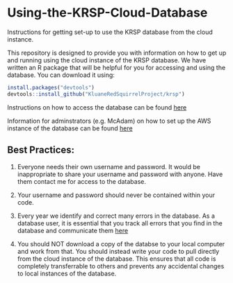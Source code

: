 # Using-the-KRSP-Cloud-Database
Instructions for getting set-up to use the KRSP database from the cloud instance.

This repository is designed to provide you with information on how to get up and running using the cloud instance of the KRSP database.
We have written an R package that will be helpful for you for accessing and using the database.  You can download it using:

```r
install.packages("devtools")
devtools::install_github("KluaneRedSquirrelProject/krsp")
```

Instructions on how to access the database can be found [here](https://github.com/KluaneRedSquirrelProject/Using-the-KRSP-Cloud-Database/blob/master/Connecting%20to%20KRSP.md)

Information for adminstrators (e.g. McAdam) on how to set up the AWS instance of the database can be found [here](https://github.com/KluaneRedSquirrelProject/krsp/blob/master/vignettes/mysql-aws.md)




## Best Practices:
1.  Everyone needs their own username and password.  It would be inappropriate to share your username and password with anyone.  Have them contact me for access to the database.

2.  Your username and password should never be contained within your code.

3.  Every year we identify and correct many errors in the database.  As a database user, it is essential that you track all errors that you find in the database and communicate them [here](https://github.com/KluaneRedSquirrelProject/KRSP-Database-Errors/issues)

4.  You should NOT download a copy of the databse to your local computer and work from that.  You should instead write your code to pull directly from the cloud instance of the database.  This ensures that all code is completely transferrable to others and prevents any accidental changes to local instances of the database.



